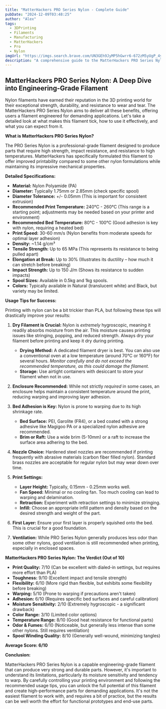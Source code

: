 ```yaml
---
title: "MatterHackers PRO Series Nylon - Complete Guide"
pubDate: "2024-12-09T03:48:25"
author: "Alex"
tags:
  - 3DPrinting
  - Filaments
  - Manufacturing
  - MatterHackers
  - Pro
  - Nylon
imgUrl: "https://imgs.search.brave.com/UN3GEh9JyMP5hGwrr6-672zM5yUgP_4ylNC6E25Y730/rs:fit:860:0:0:0/g:ce/aHR0cHM6Ly9tLm1l/ZGlhLWFtYXpvbi5j/b20vaW1hZ2VzL0kv/ODFEWnlMeW9UWUwu/anBn"
description: "A comprehensive guide to the MatterHackers PRO Series Nylon, covering specifications, usage tips, and comparisons with similar products."
---
```



## MatterHackers PRO Series Nylon: A Deep Dive into Engineering-Grade Filament

Nylon filaments have earned their reputation in the 3D printing world for their exceptional strength, durability, and resistance to wear and tear. The MatterHackers PRO Series Nylon aims to deliver all these benefits, offering users a filament engineered for demanding applications. Let's take a detailed look at what makes this filament tick, how to use it effectively, and what you can expect from it.

**What is MatterHackers PRO Series Nylon?**

The PRO Series Nylon is a professional-grade filament designed to produce parts that require high strength, impact resistance, and resistance to high temperatures. MatterHackers has specifically formulated this filament to offer improved printability compared to some other nylon formulations while maintaining its impressive mechanical properties.

**Detailed Specifications:**

*   **Material:** Nylon Polyamide (PA)
*   **Diameter:** Typically 1.75mm or 2.85mm (check specific spool)
*   **Diameter Tolerance:** +/- 0.05mm (This is important for consistent extrusion)
*   **Recommended Print Temperature:** 240°C - 260°C (This range is a starting point; adjustments may be needed based on your printer and environment)
*   **Recommended Bed Temperature:** 80°C - 100°C (Good adhesion is key with nylon, requiring a heated bed)
*   **Print Speed:** 30-60 mm/s (Nylon benefits from moderate speeds for optimal layer adhesion)
*   **Density:** ~1.14 g/cm³
*   **Tensile Strength:** Up to 65 MPa (This represents its resistance to being pulled apart)
*   **Elongation at Break:** Up to 30% (Illustrates its ductility – how much it can stretch before breaking)
*   **Impact Strength:** Up to 150 J/m (Shows its resistance to sudden impacts)
*   **Spool Sizes:** Available in 0.5kg and 1kg spools.
*   **Colors:** Typically available in Natural (translucent white) and Black, but variety may be limited.

**Usage Tips for Success:**

Printing with nylon can be a bit trickier than PLA, but following these tips will drastically improve your results:

1.  **Dry Filament is Crucial:** Nylon is *extremely* hygroscopic, meaning it readily absorbs moisture from the air. This moisture causes printing issues like stringing, popping, and reduced strength. Always dry your filament before printing and keep it dry during printing.
    *   **Drying Method:** A dedicated filament dryer is best. You can also use a conventional oven at a low temperature (around 70°C or 160°F) for several hours. *Monitor carefully and do not exceed the recommended temperature, as this could damage the filament.*
    *   **Storage:** Use airtight containers with desiccant to store your filament when not in use.

2.  **Enclosure Recommended:** While not strictly *required* in some cases, an enclosure helps maintain a consistent temperature around the print, reducing warping and improving layer adhesion.

3.  **Bed Adhesion is Key:** Nylon is prone to warping due to its high shrinkage rate.
    *   **Bed Surface:** PEI, Garolite (FR4), or a bed coated with a strong adhesive like Magigoo PA or a specialized nylon adhesive are recommended.
    *   **Brim or Raft:** Use a wide brim (5-10mm) or a raft to increase the surface area adhering to the bed.

4.  **Nozzle Choice:** Hardened steel nozzles are recommended if printing frequently with abrasive materials (carbon fiber filled nylon). Standard brass nozzles are acceptable for regular nylon but may wear down over time.

5.  **Print Settings:**
    *   **Layer Height:** Typically, 0.15mm - 0.25mm works well.
    *   **Fan Speed:** Minimal or no cooling fan. Too much cooling can lead to warping and delamination.
    *   **Retraction:** Experiment with retraction settings to minimize stringing.
    *   **Infill:** Choose an appropriate infill pattern and density based on the desired strength and weight of the part.

6.  **First Layer:** Ensure your first layer is properly squished onto the bed. This is crucial for a good foundation.

7.  **Ventilation:** While PRO Series Nylon generally produces less odor than some other nylons, good ventilation is still recommended when printing, especially in enclosed spaces.

**MatterHackers PRO Series Nylon: The Verdict (Out of 10)**

*   **Print Quality:** 7/10 (Can be excellent with dialed-in settings, but requires more effort than PLA)
*   **Toughness:** 9/10 (Excellent impact and tensile strength)
*   **Flexibility:** 6/10 (More rigid than flexible, but exhibits some flexibility before breaking)
*   **Warping:** 5/10 (Prone to warping if precautions aren't taken)
*   **Adhesion:** 6/10 (Requires specific bed surfaces and careful calibration)
*   **Moisture Sensitivity:** 2/10 (Extremely hygroscopic - a significant drawback)
*   **Color Range:** 3/10 (Limited color options)
*   **Temperature Range:** 8/10 (Good heat resistance for functional parts)
*   **Odor & Fumes:** 6/10 (Noticeable, but generally less intense than some other nylons. Still requires ventilation)
*   **Spool Winding Quality:** 8/10 (Generally well-wound, minimizing tangles)

**Average Score: 6/10**

**Conclusion:**

MatterHackers PRO Series Nylon is a capable engineering-grade filament that can produce very strong and durable parts. However, it's important to understand its limitations, particularly its moisture sensitivity and tendency to warp. By carefully controlling your printing environment and following the recommended usage tips, you can unlock the full potential of this filament and create high-performance parts for demanding applications. It's not the easiest filament to work with, and requires a bit of practice, but the results can be well worth the effort for functional prototypes and end-use parts.

